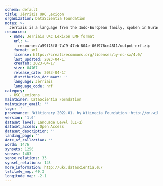 ```yaml
---
schema: default
title: Jèrriais UKC Lexicon
organization: DataScientia Foundation
notes: >-
  Jèrriais is a language from the Indo-European family, spoken in Eurasia. The UKC Lexicon of Jèrriais is represented as a lexico-semantic network. It consists of words, word senses, synsets, as well as sense-level and synset-level relationships.
resources:
  - name: Jèrriais UKC Lexicon LMF format
    url: >-
      resources/a59f45f8-7a79-47eb-804e-06f976ce4811/output-nrf.zip
    format: xml
    license: https://creativecommons.org/licenses/by-nc-sa/4.0/
    last_updated: 2023-04-17
    created: 2023-04-17
    size: 84767
    release_date: 2023-04-17
    distribution_document: ''
    language: Jèrriais
    language_code: nrf
category:
  - UKC Lexicons
maintainer: DataScientia Foundation
maintainer_email: ''
tags: ''
provenance: 'Wiktionary 2022.01. by Wikimedia Foundation (http://en.wiktionary.org); UniMet: Universal Metonymy 1.0 by Temuulen Khishigsuren and Gábor Bella (http://ukc.disi.unitn.it/index.php/metonymy/); MorphyNet 2.0 by Gábor Bella and Khuyagbaatar Batsuren (http://ukc.disi.unitn.it/index.php/morphynet/); Antonymy 1.0 by Gábor Bella (http://ukc.datascientia.eu); Princeton WordNet 2.1 by Princeton University (https://wordnet.princeton.edu)'
version: '1.0'
dataset_level: Language Level (L1-2)
dataset_access: Open Access
dataset_description: ''
landing_page: ''
date_of_collection: ''
words: 1476
synsets: 1256
senses: 1483
sense_relations: 33
synset_relations: 148
more_information: http://ukc.datascientia.eu/
latitude_map: 49.2
longitude_map: -2.1
---
```

